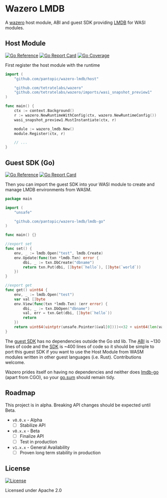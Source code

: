 # Wazero LMDB

A [wazero](https://github.com/tetratelabs/wazero) host module, ABI and guest SDK providing [LMDB](https://github.com/PowerDNS/lmdb-go/lmdb) for WASI modules.

## Host Module

[![Go Reference](https://godoc.org/github.com/pantopic/wazero-lmdb/host?status.svg)](https://godoc.org/github.com/pantopic/wazero-lmdb/host)
[![Go Report Card](https://goreportcard.com/badge/github.com/pantopic/wazero-lmdb/host)](https://goreportcard.com/report/github.com/pantopic/wazero-lmdb/host)
[![Go Coverage](https://github.com/pantopic/wazero-lmdb/wiki/host/coverage.svg)](https://raw.githack.com/wiki/pantopic/wazero-lmdb/host/coverage.html)

First register the host module with the runtime

```go
import (
	"github.com/pantopic/wazero-lmdb/host"

	"github.com/tetratelabs/wazero"
	"github.com/tetratelabs/wazero/imports/wasi_snapshot_preview1"
)

func main() {
	ctx := context.Background()
	r := wazero.NewRuntimeWithConfig(ctx, wazero.NewRuntimeConfig())
	wasi_snapshot_preview1.MustInstantiate(ctx, r)

	module := wazero_lmdb.New()
	module.Register(ctx, r)

	// ...
}
```

## Guest SDK (Go)

[![Go Reference](https://godoc.org/github.com/pantopic/wazero-lmdb/lmdb-go?status.svg)](https://godoc.org/github.com/pantopic/wazero-lmdb/lmdb-go)
[![Go Report Card](https://goreportcard.com/badge/github.com/pantopic/wazero-lmdb/lmdb-go)](https://goreportcard.com/report/github.com/pantopic/wazero-lmdb/lmdb-go)

Then you can import the guest SDK into your WASI module to create and manage LMDB environments from WASM.

```go
package main

import (
	"unsafe"

	"github.com/pantopic/wazero-lmdb/lmdb-go"
)

func main() {}

//export set
func set() {
	env, _ := lmdb.Open("test", lmdb.Create)
	env.Update(func(txn *lmdb.Txn) error {
		dbi, _ := txn.DbCreate("dbname")
		return txn.Put(dbi, []byte(`hello`), []byte(`world`))
	})
}

//export get
func get() uint64 {
	env, _ := lmdb.Open("test")
	var val []byte
	env.View(func(txn *lmdb.Txn) (err error) {
		dbi, _ := txn.DbOpen("dbname")
		val, err = txn.Get(dbi, []byte(`hello`))
		return
	})
	return uint64(uintptr(unsafe.Pointer(&val[0])))<<32 + uint64(len(val))
}
```

The [guest SDK](https://pkg.go.dev/github.com/pantopic/wazero-lmdb/lmdb) has no dependencies outside the Go std lib.
The [ABI](lmdb/abi.go) is ~130 lines of code and the [SDK](lmdb/sdk.go) is ~400 lines of code so it should be simple
to port this guest SDK if you want to use the Host Module from WASM modules written in other guest languages
(i.e. Rust). Contributions welcome.

Wazero prides itself on having no dependencies and neither does [lmdb-go](https://github.com/PowerDNS/lmdb-go/lmdb)
(apart from CGO), so your [go.sum](go.sum) should remain tidy.

## Roadmap

This project is in alpha. Breaking API changes should be expected until Beta.

- `v0.0.x` - Alpha
  - [ ] Stabilize API
- `v0.x.x` - Beta
  - [ ] Finalize API
  - [ ] Test in production
- `v1.x.x` - General Availability
  - [ ] Proven long term stability in production

## License

[![License](https://img.shields.io/badge/License-Apache_2.0-dd6600.svg)](https://opensource.org/licenses/Apache-2.0)

Licensed under Apache 2.0
